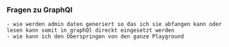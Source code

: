 ### Fragen zu GraphQl
    - wie werden admin daten generiert so das ich sie abfangen kann oder lesen kann somit in graphQl direckt eingesetzt werden
    - wie kann ich den Überspringen von den ganze Playground 